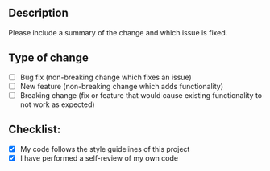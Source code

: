 ## Description

Please include a summary of the change and which issue is fixed.

## Type of change

- [ ] Bug fix (non-breaking change which fixes an issue)
- [ ] New feature (non-breaking change which adds functionality)
- [ ] Breaking change (fix or feature that would cause existing functionality to not work as expected)

## Checklist:

- [x] My code follows the style guidelines of this project
- [x] I have performed a self-review of my own code
